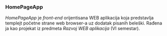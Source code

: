 ### HomePageApp
_HomePageApp_ je _front-end_ orijentisana WEB aplikacija koja predstavlja templejt početne strane web browser-a uz dodatak pisanih beleški. Rađena ja kao projekat iz predmeta _Razvoj WEB aplikacija_ (VI semestar).
